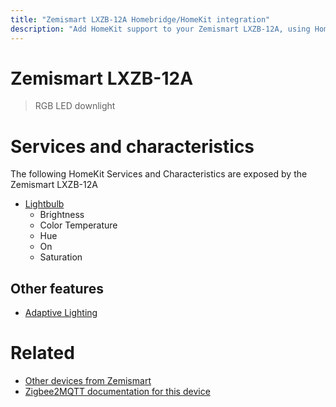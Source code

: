 ```yaml
---
title: "Zemismart LXZB-12A Homebridge/HomeKit integration"
description: "Add HomeKit support to your Zemismart LXZB-12A, using Homebridge, Zigbee2MQTT and homebridge-z2m."
---
```

<!---
This file has been GENERATED using src/docgen/docgen.ts
DO NOT EDIT THIS FILE MANUALLY!
-->
# Zemismart LXZB-12A
> RGB LED downlight


# Services and characteristics
The following HomeKit Services and Characteristics are exposed by
the Zemismart LXZB-12A

* [Lightbulb](../../light.md)
  * Brightness
  * Color Temperature
  * Hue
  * On
  * Saturation

## Other features
* [Adaptive Lighting](../../light.md)

# Related
* [Other devices from Zemismart](../index.md#zemismart)
* [Zigbee2MQTT documentation for this device](https://www.zigbee2mqtt.io/devices/LXZB-12A.html)